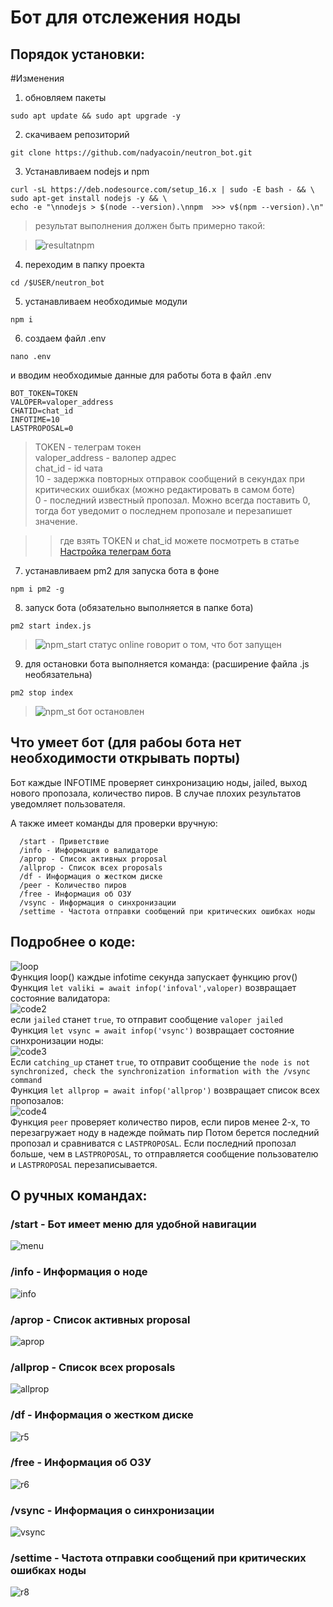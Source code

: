 # Бот для отслежения ноды
## Порядок установки:

#Изменения

1. обновляем пакеты
```
sudo apt update && sudo apt upgrade -y
```
2. скачиваем репозиторий
```
git clone https://github.com/nadyacoin/neutron_bot.git
```
3. Устанавливаем nodejs и npm
```
curl -sL https://deb.nodesource.com/setup_16.x | sudo -E bash - && \
sudo apt-get install nodejs -y && \
echo -e "\nnodejs > $(node --version).\nnpm  >>> v$(npm --version).\n"
```
> результат выполнения должен быть примерно такой:

> ![resultatnpm](https://user-images.githubusercontent.com/56988566/195841827-4764e964-0a8a-4ebd-b867-1cd641280008.png)

4. переходим в папку проекта
```
cd /$USER/neutron_bot
```
5. устанавливаем необходимые модули
```
npm i
```
6. создаем файл .env 
```
nano .env
```
и вводим необходимые данные для работы бота в файл .env
```
BOT_TOKEN=TOKEN
VALOPER=valoper_address
CHATID=chat_id
INFOTIME=10
LASTPROPOSAL=0
```
> TOKEN - телеграм токен <br>
> valoper_address - валопер адрес <br>
> chat_id - id чата <br>
> 10 - задержка повторных отправок сообщений в секундах при критических ошибках (можно редактировать в самом боте) <br>
> 0 - последний известный пропозал. Можно всегда поставить 0, тогда бот уведомит о последнем пропозале и перезапишет значение.

>> где взять TOKEN и chat_id можете посмотреть в статье [Настройка телеграм бота](https://nodera.org/panic_bot#gugm)
7. устанавливаем pm2 для запуска бота в фоне
```
npm i pm2 -g
```
8. запуск бота (обязательно выполняется в папке бота)
```
pm2 start index.js
```
> ![npm_start](https://user-images.githubusercontent.com/56988566/195844549-5aaae4d7-af1a-44d2-acb0-eaeb207d14a6.png)
> статус online говорит о том, что бот запущен
9. для остановки бота выполняется команда: (расширение файла .js необязательна)
```
pm2 stop index
```
> ![npm_st](https://user-images.githubusercontent.com/56988566/195845413-1b9281d9-df54-4e59-9a0e-0a2a9a85c914.png)
> бот остановлен

## Что умеет бот (для рабоы бота нет необходимости открывать порты)

Бот каждые INFOTIME проверяет синхронизацию ноды, jailed, выход нового пропозала, количество пиров. В случае плохих результатов уведомляет пользователя. <br>

А также имеет команды для проверки вручную:
```
  /start - Приветствие
  /info - Информация о валидаторе
  /aprop - Список активных proposal
  /allprop - Список всех proposals
  /df - Информация о жестком диске
  /peer - Количество пиров
  /free - Информация об ОЗУ
  /vsync - Информация о синхронизации
  /settime - Частота отправки сообщений при критических ошибках ноды
```

## Подробнее о коде:
![loop](https://user-images.githubusercontent.com/103100190/202829617-28f2dcc0-ab79-4e70-aa40-4d9974df9171.png)
 <br>
Функция loop() каждые infotime секунда запускает функцию prov() <br>
Функция `let valiki = await infop('infoval',valoper)` возвращает состояние валидатора: <br>
![code2](https://user-images.githubusercontent.com/56988566/195886216-6ae6ee2b-c077-4a14-9d23-63993f0ea7e2.png) <br>
если `jailed` станет `true`, то отправит сообщение `valoper jailed` <br>
Функция `let vsync = await infop('vsync')` возвращает состояние синхронизации ноды: <br>
![code3](https://user-images.githubusercontent.com/56988566/195887012-69145bd2-e71b-463e-86b6-56bc92dad1ef.png) <br>
Если `catching_up` станет `true`, то отправит сообщение `the node is not synchronized, check the synchronization information with the /vsync command` <br>
Функция `let allprop = await infop('allprop')` возвращает список всех пропозалов:  <br>
![code4](https://user-images.githubusercontent.com/56988566/195887982-113516e4-e1db-42e1-afd7-94f14672b222.png)  <br>
Функция `peer` проверяет количество пиров, если пиров менее 2-х, то перезагружает ноду в надежде поймать пир
Потом берется последний пропозал и сравниватся с `LASTPROPOSAL`. Если последний пропозал больше, чем в `LASTPROPOSAL`, то отправляется сообщение пользователю и `LASTPROPOSAL` перезаписывается.
## О ручных командах:
### /start - Бот имеет меню для удобной навигации
![menu](https://user-images.githubusercontent.com/103100190/202829836-c16dfcd1-5370-431f-b841-7dfdbab31e84.png)

### /info - Информация о ноде
![info](https://user-images.githubusercontent.com/103100190/202829884-7aae8038-04d1-49ac-a68d-75f590cc9a8d.png)

### /aprop - Список активных proposal
![aprop](https://user-images.githubusercontent.com/103100190/202832092-63bdc51b-d250-49b5-88a4-5d77ffb3409f.png)

### /allprop - Список всех proposals
![allprop](https://user-images.githubusercontent.com/103100190/202832120-4cba2713-0c00-4086-bc4e-5b983a3b6457.png)
### /df - Информация о жестком диске
![r5](https://user-images.githubusercontent.com/56988566/195890492-58c9f148-cb7e-4099-b014-c8b42679efdb.png)
### /free - Информация об ОЗУ
![r6](https://user-images.githubusercontent.com/56988566/195890750-545afafd-f0d9-46d1-b914-271bfe5980ba.png)
### /vsync - Информация о синхронизации
![vsync](https://user-images.githubusercontent.com/103100190/202832149-d4ec516e-cbf3-43af-b890-8a9ab5f44738.png)
### /settime - Частота отправки сообщений при критических ошибках ноды
![r8](https://user-images.githubusercontent.com/56988566/195891234-2e22a9f7-8e35-46fe-b4e6-91e4ad5dfb6f.png)

